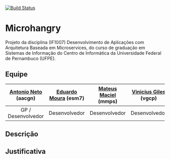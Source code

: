 [![Build Status](https://travis-ci.org/sugarbrain/microhangry.svg?branch=master)](https://travis-ci.org/sugarbrain/microhangry)

# Microhangry

Projeto da disciplina (IF1007) Desenvolvimento de Aplicações com Arquitetura Baseada em Microservices, do curso de graduação em Sistemas de Informação do Centro de Informática da Universidade Federal de Pernambuco (UFPE).

## Equipe

|[Antonio Neto](https://github.com/aacgn) (aacgn) | [Eduardo Moura](https://github.com/eduardosm7) (esm7) | [Mateus Maciel](https://github.com/mmps) (mmps) | [Vinicius Giles](https://github.com/gilesv) (vgcp) |
|:---------------------:|:------------------:|:----------------:|:--------------------:|
| GP / Desenvolvedor | Desenvolvedor | Desenvolvedor | Desenvolvedor |

## Descrição


## Justificativa
